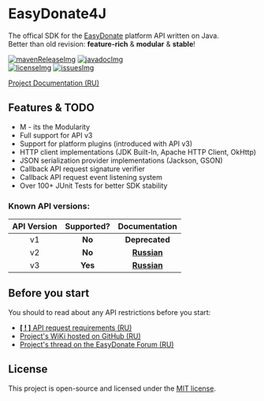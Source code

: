 [mavenReleaseImg]: https://img.shields.io/maven-central/v/ru.easydonate.easydonate4j/parent?label=release&style=for-the-badge
[mavenRelease]: https://search.maven.org/search?q=g:ru.easydonate.easydonate4j

[javadocImg]: https://javadoc.io/badge2/ru.easydonate.easydonate4j/parent/javadoc.svg?label=javadoc&style=for-the-badge
[javadoc]: https://javadoc.io/doc/ru.easydonate.easydonate4j

[licenseImg]: https://img.shields.io/github/license/SoKnight/EasyDonate4J?style=for-the-badge
[license]: https://github.com/SoKnight/EasyDonate4J/blob/master/LICENSE

[issuesImg]: https://img.shields.io/github/issues/SoKnight/EasyDonate4J?label=github%20issues&logo=github&style=for-the-badge
[issues]: https://github.com/SoKnight/EasyDonate4J/issues

# EasyDonate4J
The offical SDK for the [EasyDonate](https://easydonate.ru/) platform API written on Java.<br>
Better than old revision: **feature-rich** & **modular** & **stable**!

[![mavenReleaseImg]][mavenRelease] [![javadocImg]][javadoc]<br>
[![licenseImg]][license] [![issuesImg]][issues]

[Project Documentation (RU)](https://github.com/SoKnight/EasyDonate4J/wiki)

## Features & TODO
- M - its the Modularity
- Full support for API v3
- Support for platform plugins (introduced with API v3)
- HTTP client implementations (JDK Built-In, Apache HTTP Client, OkHttp)
- JSON serialization provider implementations (Jackson, GSON)
- Callback API request signature verifier
- Callback API request event listening system
- Over 100+ JUnit Tests for better SDK stability

### Known API versions:
| API Version | Supported? | Documentation |
|:---:|:---:|:---:|
| v1 | **No** | **Deprecated** |
| v2 | **No** | **[Russian](https://api.easydonate.ru/v/v2)** |
| v3 | **Yes** | **[Russian](https://api.easydonate.ru/v/v3)** |

## Before you start
You should to read about any API restrictions before you start:
- [**[ ! ]** API request requirements (RU)](https://api.easydonate.ru/request-requirements)
- [Project's WiKi hosted on GitHub (RU)](https://github.com/SoKnight/EasyDonate4J/wiki)
- [Project's thread on the EasyDonate Forum (RU)](https://forum.easydonate.ru/d/65-neofitsialnoe-easydonate-sdk-dlya-java-proektov)

## License
This project is open-source and licensed under the [MIT license](https://github.com/SoKnight/EasyDonate4J/blob/master/LICENSE).
